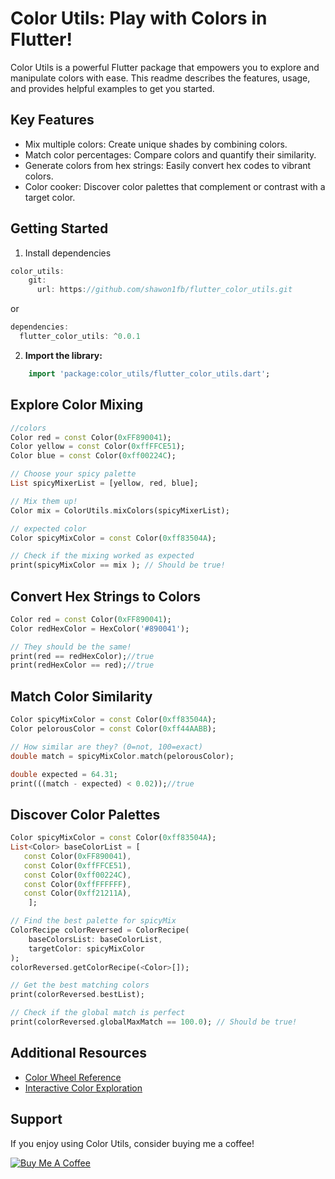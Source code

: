 # Color Utils: Play with Colors in Flutter!

Color Utils is a powerful Flutter package that empowers you to explore
and manipulate colors with ease. This readme describes the features,
usage, and provides helpful examples to get you started.

## Key Features

-   Mix multiple colors: Create unique shades by combining colors.
-   Match color percentages: Compare colors and quantify their
    similarity.
-   Generate colors from hex strings: Easily convert hex codes to
    vibrant colors.
-   Color cooker: Discover color palettes that complement or contrast
    with a target color.

## Getting Started

1. Install dependencies

```dart
color_utils:
    git:
      url: https://github.com/shawon1fb/flutter_color_utils.git
```
or
```dart
dependencies:
  flutter_color_utils: ^0.0.1
```

2.  **Import the library:**
```dart
    import 'package:color_utils/flutter_color_utils.dart';
```

## Explore Color Mixing
```dart
//colors
Color red = const Color(0xFF890041);
Color yellow = const Color(0xffFFCE51);
Color blue = const Color(0xff00224C);

// Choose your spicy palette
List spicyMixerList = [yellow, red, blue];

// Mix them up!
Color mix = ColorUtils.mixColors(spicyMixerList);

// expected color
Color spicyMixColor = const Color(0xff83504A);

// Check if the mixing worked as expected
print(spicyMixColor == mix ); // Should be true!
```
## Convert Hex Strings to Colors
```dart
Color red = const Color(0xFF890041);
Color redHexColor = HexColor('#890041');

// They should be the same!
print(red == redHexColor);//true
print(redHexColor == red);//true
```
## Match Color Similarity
```dart
Color spicyMixColor = const Color(0xff83504A);
Color pelorousColor = const Color(0xff44AABB);

// How similar are they? (0=not, 100=exact)
double match = spicyMixColor.match(pelorousColor);

double expected = 64.31;
print(((match - expected) < 0.02));//true
```
## Discover Color Palettes
```dart
Color spicyMixColor = const Color(0xff83504A);
List<Color> baseColorList = [
   const Color(0xFF890041),
   const Color(0xffFFCE51),
   const Color(0xff00224C),
   const Color(0xffFFFFFF),
   const Color(0xff21211A),
    ];

// Find the best palette for spicyMix
ColorRecipe colorReversed = ColorRecipe(
    baseColorsList: baseColorList,
    targetColor: spicyMixColor
);
colorReversed.getColorRecipe(<Color>[]);

// Get the best matching colors
print(colorReversed.bestList);

// Check if the global match is perfect
print(colorReversed.globalMaxMatch == 100.0); // Should be true!
```
## Additional Resources

-   [Color Wheel Reference](https://color.adobe.com/create/color-wheel)
-   [Interactive Color Exploration](https://trycolors.com/)

## Support

If you enjoy using Color Utils, consider buying me a coffee!

[![Buy Me A
Coffee](https://cdn.buymeacoffee.com/buttons/v2/default-blue.png)](https://www.buymeacoffee.com/shawon1fb)
